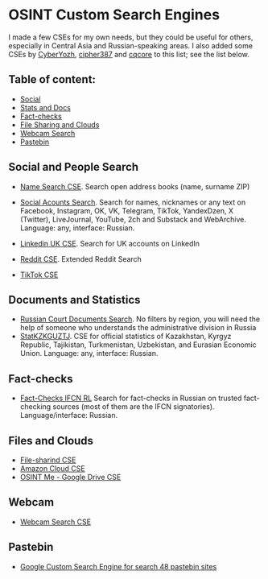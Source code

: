 # OSINT Custom Search Engines
I made a few CSEs for my own needs, but they could be useful for others, especially in Central Asia and Russian-speaking areas. I also added some CSEs by [CyberYozh](https://cyberyozh.com/), [cipher387](https://github.com/cipher387/pastebinsearchengines) and [cqcore](https://github.com/The-Osint-Toolbox/Custom-Search-Engines) to this list; see the list below.

 ## Table of content:
 - [Social](#social-and-people-search)
 - [Stats and Docs](#documents-and-statistics)
 - [Fact-checks](#fact-checks)
 - [File Sharing and Clouds](#files-and-clouds)
- [Webcam Search](#webcam)
 - [Pastebin](#pastebin)

## Social and People Search

- [Name Search CSE](https://cse.google.com/cse?cx=partner-pub-7233843800519946:6667570044&ie=UTF-8&q=). Search open address books (name, surname ZIP)

- [Social Acounts Search](https://cse.google.com/cse?cx=029ffbc44aa3946cb#gsc.tab=0).
Search for names, nicknames or any text on Facebook, Instagram, OK, VK, Telegram, TikTok, YandexDzen, X (Twitter), LiveJournal, YouTube, 2ch and Substack and WebArchive. Language: any, interface: Russian.

- [Linkedin UK CSE](https://cse.google.com/cse?cx=006639709984028990467:nl9wxsfepb0#gsc.tab=0).
Search for UK accounts on LinkedIn

- [Reddit CSE](https://cse.google.com/cse?cx=007749065626525752968:qh5bqebwi30).
Extended Reddit Search 

- [TikTok CSE](https://cse.google.com/cse?cx=011444696387487602669%3Aaqf7d9w73om#gsc.tab=0)

## Documents and Statistics
- [Russian Court Documents Search](https://cse.google.com/cse?cx=174a936942534442e#gsc.tab=0).
No filters by region, you will need the help of someone who understands the administrative division in Russia
- [StatKZKGUZTJ](https://cse.google.com/cse?cx=a72e762da6ab1440a#gsc.tab=0).
CSE for official statistics of Kazakhstan, Kyrgyz Republic, Tajikistan, Turkmenistan, Uzbekistan, and Eurasian Economic Union. Language: any, interface: Russian.

## Fact-checks
- [Fact-Checks IFCN RL](https://cse.google.com/cse?cx=63511be8f42c947cd#gsc.tab=0)
Search for fact-checks in Russian on trusted fact-checking sources (most of them are the IFCN signatories). Language/interface: Russian.

## Files and Clouds
- [File-sharind CSE](https://cse.google.com/cse?cx=f466f6ea4886845d1)
- [Amazon Cloud CSE](https://cse.google.com/cse?cx=005797772976587943970:g-6ohngosio#gsc.tab=0)
- [OSINT Me - Google Drive CSE](https://cse.google.com/cse?cx=c64ba311eb8c31896)

## Webcam
- [Webcam Search CSE](https://cse.google.com/cse?cx=013991603413798772546:gjcdtyiytey#gsc.tab=0)

## Pastebin
- [Google Custom Search Engine for search 48 pastebin sites](https://github.com/cipher387/pastebinsearchengines)
